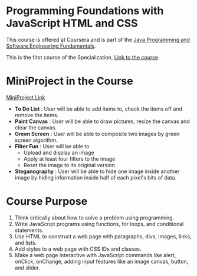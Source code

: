 # Programming Foundations with JavaScript HTML and CSS

This course is offered at Coursera and is part of the [Java Programming and Software Engineering Fundamentals](https://www.coursera.org/specializations/java-programming).

This is the first course of the Specialization, [Link to the course](https://www.coursera.org/learn/duke-programming-web?specialization=java-programming).

# MiniProject in the Course

[MiniProject Link](https://codepen.io/a88126451/pen/mdpyPKb)
- **To Do List** : User will be able to add items to, check the items off and remove the items.
- **Paint Canvas** : User will be able to draw pictures, resize the canvas and clear the canvas.
- **Green Screen** : User will be able to composite two images by green screen algorithm.
- **Filter Fun** : User will be able to 
  - Upload and display an image
  - Apply at least four filters to the image
  - Reset the image to its original version
- **Steganography** : User will be able to hide one image inside another image by hiding information inside half of each pixel's bits of data. 

# Course Purpose
1. Think critically about how to solve a problem using programming.
2. Write JavaScript programs using functions, for loops, and conditional statements.
3. Use HTML to construct a web page with paragraphs, divs, images, links, and lists.
4. Add styles to a web page with CSS IDs and classes.
5. Make a web page interactive with JavaScript commands like alert, onClick, onChange, adding input features like an image canvas, button, and slider.
